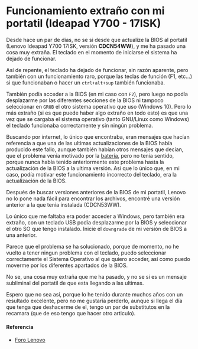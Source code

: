 # Funcionamiento extraño con mi portatil (Ideapad Y700 - 17ISK)

Desde hace un par de dias, no se si desde que actualize la BIOS al portatil (Lenovo Ideapad Y700 17ISK, versión **CDCN54WW**), y me ha pasado una cosa muy extraña. El teclado en el momento de iniciarse el sistema ha dejado de funcionar.

<!--more-->

Así de repente, el teclado ha dejado de funcionar, sin razón aparente, pero también con un funcionamiento raro, porque las teclas de función (F1, etc...) si que funcionaban o hacer un `ctrl+alt+sup` también funcionaba. 

También podía acceder a la BIOS (en mi caso con `F2`), pero luego no podía desplazarme por las diferentes secciones de la BIOS ni tampoco seleccionar en `GRUB` el otro sistema operativo que uso (Windows 10). Pero lo más extraño (si es que puede haber algo extraño en todo esto) es que una vez que se cargaba el sistema operativo (tanto GNU/Linux como Windows) el teclado funcionaba correctamente y sin ningún problema.

Buscando por internet, lo único que encontraba, eran mensajes que hacían referencia a que una de las ultimas actualizaciones de la BIOS había producido este fallo, aunque también habían otros mensajes que decían, que el problema venia motivado por la [batería](https://forums.lenovo.com/t5/Serie-Z/Fallos-en-el-teclado-y-touchpad-Ideapad-700-15ISK/m-p/3656873), pero no tenia sentido, porque nunca había tenido anteriormente este problema hasta la actualización de la BIOS a la ultima versión. Así que lo único que, en mi caso, podía motivar este funcionamiento incorrecto del teclado, era la actualización de la BIOS.

Después de buscar versiones anteriores de la BIOS de mi portatil, Lenovo no lo pone nada fácil para encontrar los archivos, encontré una versión anterior a la que tenia instalada (CDCN53WW).

Lo único que me faltaba era poder acceder a Windows, pero también era extraño, con un teclado USB podía desplazarme por la BIOS y seleccionar el otro SO que tengo instalado. Inicie el `downgrade` de mi versión de BIOS a una anterior.

Parece que el problema se ha solucionado, porque de momento, no he vuelto a tener ningun problema con el teclado, puedo seleccionar correctamente el Sistema Operativo al que quiero acceder, así como puedo moverme por los diferentes apartados de la BIOS.

No se, una cosa muy extraña que me ha pasado, y no se si es un mensaje subliminal del portatil de que esta llegando a las ultimas.

Espero que no sea así, porque lo he tenido durante muchos años con un resultado excelente, pero no me gustaría perderlo, aunque si llega el día que tenga que deshacerme de el, tengo un par de substitutos en la recamara (que de eso tengo que hacer otro articulo).
#### Referencia
- [Foro Lenovo](https://forums.lenovo.com/t5/Serie-Z/Fallos-en-el-teclado-y-touchpad-Ideapad-700-15ISK/m-p/3656873)

